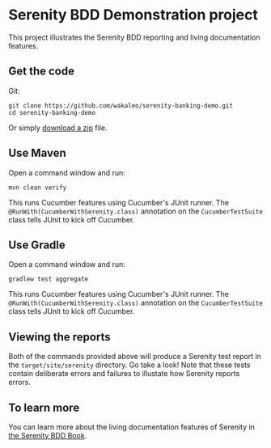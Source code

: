 # Serenity BDD Demonstration project

This project illustrates the Serenity BDD reporting and living documentation features.


## Get the code

Git:

    git clone https://github.com/wakaleo/serenity-banking-demo.git
    cd serenity-banking-demo


Or simply [download a zip](https://github.com/wakaleo/serenity-banking-demo/archive/master.zip) file.

## Use Maven

Open a command window and run:

    mvn clean verify

This runs Cucumber features using Cucumber's JUnit runner. The `@RunWith(CucumberWithSerenity.class)` annotation on the `CucumberTestSuite`
class tells JUnit to kick off Cucumber.

## Use Gradle

Open a command window and run:

    gradlew test aggregate

This runs Cucumber features using Cucumber's JUnit runner. The `@RunWith(CucumberWithSerenity.class)` annotation on the `CucumberTestSuite`
class tells JUnit to kick off Cucumber.

## Viewing the reports

Both of the commands provided above will produce a Serenity test report in the `target/site/serenity` directory. Go take a look! Note that these tests contain deliberate errors and failures to illustate how Serenity reports errors.

## To learn more

You can learn more about the living documentation features of Serenity in [the Serenity BDD Book](https://serenity-bdd.github.io/theserenitybook/latest/living-documentation.html).
